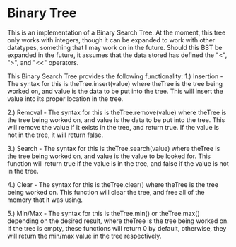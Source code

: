 # Binary Tree

This is an implementation of a Binary Search Tree.
At the moment, this tree only works with integers, though it can be expanded to work with other datatypes, something that I may work on in the future. Should this BST be expanded in the future, it assumes that the data stored has defined the "<", ">", and "<<" operators.

This Binary Search Tree provides the following functionality:
  1.) Insertion - The syntax for this is theTree.insert(value) where theTree is the tree being worked on, and value is the data to be put into the tree. This will insert the value into its proper location in the tree.

  2.) Removal - The syntax for this is theTree.remove(value) where theTree is the tree being worked on, and value is the data to be put into the tree. This will remove the value if it exists in the tree, and return true. If the value is not in the tree, it will return false.

  3.) Search - The syntax for this is theTree.search(value) where theTree is the tree being worked on, and value is the value to be looked for. This function will return true if the value is in the tree, and false if the value is not in the tree.

  4.) Clear - The syntax for this is theTree.clear() where theTree is the tree being worked on. This function will clear the tree, and free all of the memory that it was using.

  5.) Min/Max - The syntax for this is theTree.min() or theTree.max() depending on the desired result, where theTree is the tree being worked on. If the tree is empty, these functions will return 0 by default, otherwise, they will return the min/max value in the tree respectively.
